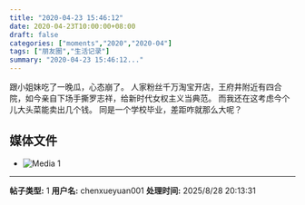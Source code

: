 ```yaml
---
title: "2020-04-23 15:46:12"
date: 2020-04-23T10:00:00+08:00
draft: false
categories: ["moments","2020","2020-04"]
tags: ["朋友圈","生活记录"]
summary: "2020-04-23 15:46:12..."
---
```


跟小姐妹吃了一晚瓜，心态崩了。
人家粉丝千万淘宝开店，王府井附近有四合院，如今亲自下场手撕罗志祥，给新时代女权主义当典范。
而我还在这考虑今个儿大头菜能卖出几个钱。
同是一个学校毕业，差距咋就那么大呢？

## 媒体文件

- ![Media 1](/Moments/photos/2020-04-23/202004231546120.jpg)

---

**帖子类型:** 1
**用户名:** chenxueyuan001
**处理时间:** 2025/8/28 20:13:31